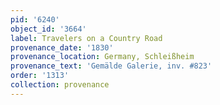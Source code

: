 ```yaml
---
pid: '6240'
object_id: '3664'
label: Travelers on a Country Road
provenance_date: '1830'
provenance_location: Germany, Schleißheim
provenance_text: 'Gemälde Galerie, inv. #823'
order: '1313'
collection: provenance
---
```

